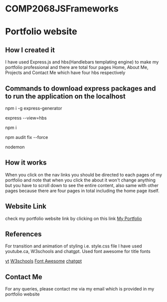 # COMP2068JSFrameworks
 
# Portfolio website
## How I created it
I have used Express.js and hbs(Handlebars templating engine) to make my portfolio professional and there are total four pages Home, About Me, Projects and Contact Me which have four hbs respectively 

## Commands to download express packages and to run the application on the localhost
npm i -g express-generator

express --view=hbs

npm i

npm audit fix --force

nodemon
## How it works 
When you click on the nav links you should be directed to each pages of my portfolio and note that when you click the about it won't change anything but you have to scroll down to see the entire content, also same with other pages because there are four pages in total including the home page itself.

## Website Link
check my portfolio website link by clicking on this link [My Portfolio](https://pranav-bhavsar.onrender.com)

## References
For transition and animation of styling i.e. style.css file I have used youtube.ca, W3schools and chatgpt. Used font awesome for title fonts

[yt](https://www.youtube.com/)
[W3schools](https://www.w3schools.com/)
[Font Awesome](https://fontawesome.com/)
[chatgpt](https://chatgpt.com/)


## Contact Me
For any queries, please contact me via my email which is provided in my portfolio website